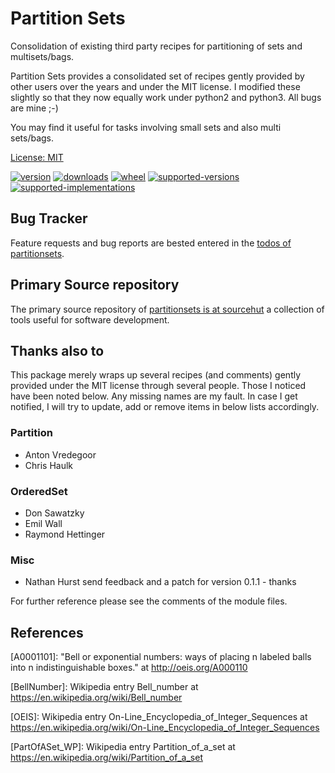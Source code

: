 # Partition Sets

Consolidation of existing third party recipes for partitioning of sets and multisets/bags.

Partition Sets provides a consolidated set of recipes gently provided by other
users over the years and under the MIT license. I modified these slightly so
that they now equally work under python2 and python3. All bugs are mine ;-)

You may find it useful for tasks involving small sets and also multi sets/bags.

[License: MIT](https://git.sr.ht/~sthagen/partitionsets/tree/default/item/LICENSE)

[![version](https://img.shields.io/pypi/v/partitionsets.svg?style=flat)](https://pypi.python.org/pypi/partitionsets/)
[![downloads](https://pepy.tech/badge/partitionsets/month)](https://pepy.tech/project/partitionsets)
[![wheel](https://img.shields.io/pypi/wheel/partitionsets.svg?style=flat)](https://pypi.python.org/pypi/partitionsets/)
[![supported-versions](https://img.shields.io/pypi/pyversions/partitionsets.svg?style=flat)](https://pypi.python.org/pypi/partitionsets/)
[![supported-implementations](https://img.shields.io/pypi/implementation/partitionsets.svg?style=flat)](https://pypi.python.org/pypi/partitionsets/)

## Bug Tracker

Feature requests and bug reports are bested entered in the [todos of partitionsets](https://todo.sr.ht/~sthagen/partitionsets).

## Primary Source repository

The primary source repository of [partitionsets is at sourcehut](https://git.sr.ht/~sthagen/partitionsets) 
a collection of tools useful for software development.

## Thanks also to

This package merely wraps up several recipes (and comments) gently provided
under the MIT license through several people. Those I noticed have been noted below.
Any missing names are my fault. In case I get notified, I will try
to update, add or remove items in below lists accordingly.

### Partition

* Anton Vredegoor
* Chris Haulk

### OrderedSet

* Don Sawatzky
* Emil Wall
* Raymond Hettinger

### Misc

* Nathan Hurst send feedback and a patch for version 0.1.1 - thanks


For further reference please see the comments of the module files.

## References

[A0001101]: "Bell or exponential numbers: ways of placing n labeled balls
	into n indistinguishable boxes." at http://oeis.org/A000110

[BellNumber]: Wikipedia entry Bell_number
	at https://en.wikipedia.org/wiki/Bell_number

[OEIS]: Wikipedia entry On-Line_Encyclopedia_of_Integer_Sequences at
	https://en.wikipedia.org/wiki/On-Line_Encyclopedia_of_Integer_Sequences

[Flake8]: https://pypi.org/project/flake8/

[OrdSetImplPy]: https://code.activestate.com/recipes/576694/ (mixed with
	the simplified code from Don Sawatzky's comment, which is sufficient
	for this task)

[PartImplPy]: https://code.activestate.com/recipes/577211/ (r1)

[PartOfASet_WP]: Wikipedia entry Partition_of_a_set at
	https://en.wikipedia.org/wiki/Partition_of_a_set

[PyLint]: https://pypi.org/project/pylint/
